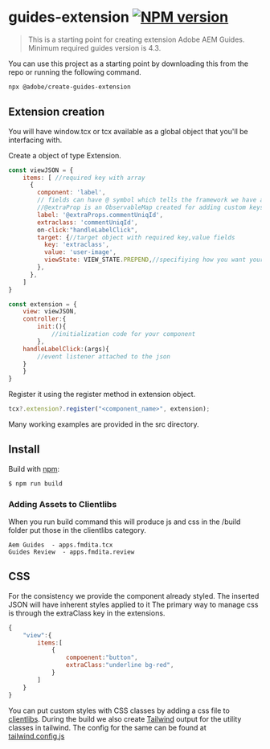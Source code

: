 # guides-extension [![NPM version](https://img.shields.io/npm/v/is-even.svg?style=flat)](https://www.npmjs.com/package/is-even)

> This is a starting point for creating extension Adobe AEM Guides. Minimum required guides version is 4.3.

You can use this project as a starting point by downloading this from the repo or running the following command.
```bash
npx @adobe/create-guides-extension
```
## Extension creation

You will have window.tcx or tcx available as a global object that you'll be interfacing with.

Create a object of type Extension.
```js
const viewJSON = {
    items: [ //required key with array
      {
        component: 'label',
        // fields can have @ symbol which tells the framework we have an observable value.
        //@extraProp is an ObservableMap created for adding custom keys so that they don't conflict with existing keys.
        label: '@extraProps.commentUniqId',
        extraclass: 'commentUniqId',
        on-click:"handleLabelClick",
        target: {//target object with required key,value fields
          key: 'extraclass',
          value: 'user-image',
          viewState: VIEW_STATE.PREPEND,//specifiying how you want your view to be inserted
        },
      },
    ]
}

const extension = {
    view: viewJSON,
    controller:{
        init:(){
            //initialization code for your component
        },
    handleLabelClick:(args){
        //event listener attached to the json
    }
    }
}
```

Register it using the register method in extension object.

```js
tcx?.extension?.register("<component_name>", extension);
```
Many working examples are provided in the src directory.

## Install

Build with [npm](https://www.npmjs.com/):

```sh
$ npm run build
```
### Adding Assets to Clientlibs
When you run build command this will produce js and css in the /build folder put those in the <a name="clientlibs">clientlibs</a> category.

```
Aem Guides  - apps.fmdita.tcx
Guides Review  - apps.fmdita.review
```
## CSS
For the consistency we provide the component already styled. The inserted JSON will have inherent styles applied to it
The primary way to manage css is through the extraClass key in the extensions. 
```js
{    
    "view":{
        items:[
            {
                compoenent:"button",
                extraClass:"underline bg-red",
            }
        ]
    }
}

```
You can put custom styles with CSS classes by adding a css file to [clientlibs](#clientlibs). During the build we also create [Tailwind](https://tailwindcss.com/docs/utility-first) output for the utility classes in tailwind. The config for the same can be found at [tailwind.config.js](./tailwind.config.js)

